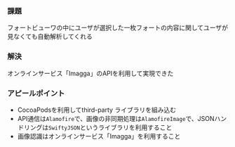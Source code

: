 ### 課題
フォートビューワの中にユーザが選択した一枚フォートの内容に関してユーザが見なくても自動解析してくれる

### 解決
オンラインサービス「Imagga」のAPIを利用して実現できた

### アピールポイント
- CocoaPodsを利用してthird-party ライブラリを組み込む
- API通信は`Alamofire`で、画像の非同期処理は`AlamofireImage`で、JSONハンドリングは`SwiftyJSON`というライブラリを利用すること
- 画像認識はオンラインサービス「Imagga」を利用すること


